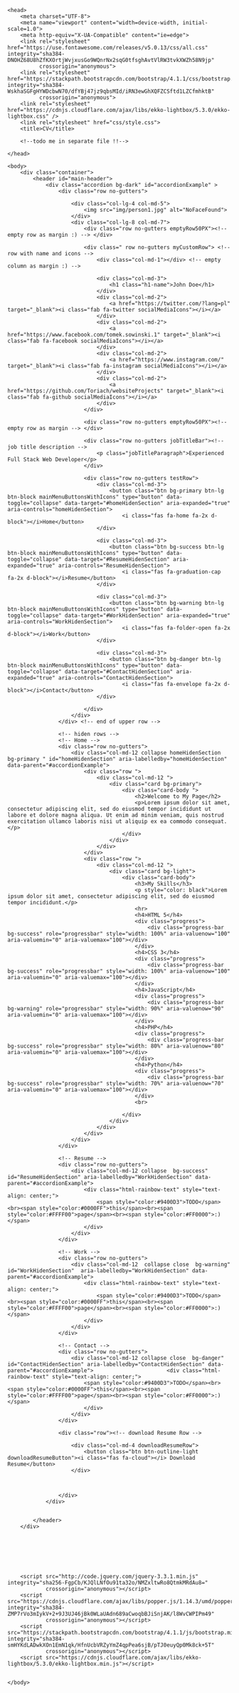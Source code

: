 <!DOCTYPE html>
<html lang="pl">

    <head>
        <meta charset="UTF-8">
        <meta name="viewport" content="width=device-width, initial-scale=1.0">
        <meta http-equiv="X-UA-Compatible" content="ie=edge">
        <link rel="stylesheet" href="https://use.fontawesome.com/releases/v5.0.13/css/all.css" integrity="sha384-DNOHZ68U8hZfKXOrtjWvjxusGo9WQnrNx2sqG0tfsghAvtVlRW3tvkXWZh58N9jp"
              crossorigin="anonymous">
        <link rel="stylesheet" href="https://stackpath.bootstrapcdn.com/bootstrap/4.1.1/css/bootstrap.min.css" integrity="sha384-WskhaSGFgHYWDcbwN70/dfYBj47jz9qbsMId/iRN3ewGhXQFZCSftd1LZCfmhktB"
              crossorigin="anonymous">
        <link rel="stylesheet" href="https://cdnjs.cloudflare.com/ajax/libs/ekko-lightbox/5.3.0/ekko-lightbox.css" />
        <link rel="stylesheet" href="css/style.css">
        <title>CV</title>

        <!--todo me in separate file !!-->

    </head>

    <body>
        <div class="container">
            <header id="main-header">
                <div class="accordion bg-dark" id="accordionExample" >
                    <div class="row no-gutters">

                        <div class="col-lg-4 col-md-5">
                            <img src="img/person1.jpg" alt="NoFaceFound">
                        </div>
                        <div class="col-lg-8 col-md-7">
                            <div class="row no-gutters emptyRow50PX"><!-- empty row as margin :) --> </div>

                            <div class=" row no-gutters myCustomRow"> <!-- row with name and icons -->
                                <div class="col-md-1"></div> <!-- empty column as margin :) -->

                                <div class="col-md-3">
                                    <h1 class="h1-name">John Doe</h1>
                                </div>
                                <div class="col-md-2">
                                    <a href="https://twitter.com/?lang=pl" target="_blank"><i class="fab fa-twitter socialMediaIcons"></i></a>                                    
                                </div>
                                <div class="col-md-2">
                                    <a href="https://www.facebook.com/tomek.sowinski.1" target="_blank"><i class="fab fa-facebook socialMediaIcons"></i></a>                                   
                                </div>
                                <div class="col-md-2">
                                    <a href="https://www.instagram.com/" target="_blank"><i class="fab fa-instagram socialMediaIcons"></i></a>                                 
                                </div>
                                <div class="col-md-2">
                                    <a href="https://github.com/Toriach/websiteProjects" target="_blank"><i class="fab fa-github socialMediaIcons"></i></a>                                    
                                </div>
                            </div>

                            <div class="row no-gutters emptyRow50PX"><!-- empty row as margin --> </div>

                            <div class="row no-gutters jobTitleBar"><!-- job title description --> 
                                <p class="jobTitleParagraph">Experienced Full Stack Web Developer</p>
                            </div>

                            <div class="row no-gutters testRow">
                                <div class="col-md-3">
                                    <button class="btn bg-primary btn-lg btn-block mainMenuButtonsWithIcons" type="button" data-toggle="collapse" data-target="#homeHidenSection" aria-expanded="true" aria-controls="homeHidenSection">
                                        <i class="fas fa-home fa-2x d-block"></i>Home</button>
                                </div>

                                <div class="col-md-3">
                                    <button class="btn bg-success btn-lg btn-block mainMenuButtonsWithIcons" type="button" data-toggle="collapse" data-target="#ResumeHidenSection" aria-expanded="true" aria-controls="ResumeHidenSection">
                                        <i class="fas fa-graduation-cap fa-2x d-block"></i>Resume</button>
                                </div>

                                <div class="col-md-3">
                                    <button class="btn bg-warning btn-lg btn-block mainMenuButtonsWithIcons" type="button" data-toggle="collapse" data-target="#WorkHidenSection" aria-expanded="true" aria-controls="WorkHidenSection">
                                        <i class="fas fa-folder-open fa-2x d-block"></i>Work</button>
                                </div>

                                <div class="col-md-3">
                                    <button class="btn bg-danger btn-lg btn-block mainMenuButtonsWithIcons" type="button" data-toggle="collapse" data-target="#ContactHidenSection" aria-expanded="true" aria-controls="ContactHidenSection">
                                        <i class="fas fa-envelope fa-2x d-block"></i>Contact</button>
                                </div>

                            </div>
                        </div>
                    </div> <!-- end of upper row -->

                    <!-- hiden rows -->
                    <!-- Home -->
                    <div class="row no-gutters">
                        <div class="col-md-12 collapse homeHidenSection bg-primary " id="homeHidenSection" aria-labelledby="homeHidenSection" data-parent="#accordionExample">  
                            <div class="row ">
                                <div class="col-md-12 ">
                                    <div class="card bg-primary">
                                        <div class="card-body ">
                                            <h2>Welcome to My Page</h2>
                                            <p>Lorem ipsum dolor sit amet, consectetur adipiscing elit, sed do eiusmod tempor incididunt ut labore et dolore magna aliqua. Ut enim ad minim veniam, quis nostrud exercitation ullamco laboris nisi ut aliquip ex ea commodo consequat.</p>
                                        </div>
                                    </div>
                                </div>
                            </div>
                            <div class="row ">
                                <div class="col-md-12 ">
                                    <div class="card bg-light">
                                        <div class="card-body">
                                            <h3>My Skills</h3>
                                            <p style="color: black">Lorem ipsum dolor sit amet, consectetur adipiscing elit, sed do eiusmod tempor incididunt.</p>
                                            <hr>
                                            <h4>HTML 5</h4>
                                            <div class="progress">
                                                <div class="progress-bar bg-success" role="progressbar" style="width: 100%" aria-valuenow="100" aria-valuemin="0" aria-valuemax="100"></div>
                                            </div>
                                            <h4>CSS 3</h4>
                                            <div class="progress">
                                                <div class="progress-bar bg-success" role="progressbar" style="width: 100%" aria-valuenow="100" aria-valuemin="0" aria-valuemax="100"></div>
                                            </div>
                                            <h4>JavaScript</h4>
                                            <div class="progress">
                                                <div class="progress-bar bg-warning" role="progressbar" style="width: 90%" aria-valuenow="90" aria-valuemin="0" aria-valuemax="100"></div>
                                            </div>
                                            <h4>PHP</h4>
                                            <div class="progress">
                                                <div class="progress-bar bg-success" role="progressbar" style="width: 80%" aria-valuenow="80" aria-valuemin="0" aria-valuemax="100"></div>
                                            </div>
                                            <h4>Python</h4>
                                            <div class="progress">
                                                <div class="progress-bar bg-success" role="progressbar" style="width: 70%" aria-valuenow="70" aria-valuemin="0" aria-valuemax="100"></div>
                                            </div>
                                            <br>

                                        </div>
                                    </div>
                                </div>
                            </div>
                        </div>
                    </div>

                    <!-- Resume -->
                    <div class="row no-gutters">
                        <div class="col-md-12 collapse  bg-success" id="ResumeHidenSection" aria-labelledby="WorkHidenSection" data-parent="#accordionExample">                         
                            <div class="html-rainbow-text" style="text-align: center;">
                                <span style="color:#9400D3">TODO</span><br><span style="color:#0000FF">this</span><br><span style="color:#FFFF00">page</span><br><span style="color:#FF0000">:)</span>
                            </div>
                        </div>
                    </div>

                    <!-- Work -->
                    <div class="row no-gutters">
                        <div class="col-md-12  collapse close  bg-warning" id="WorkHidenSection"  aria-labelledby="WorkHidenSection" data-parent="#accordionExample">                         
                            <div class="html-rainbow-text" style="text-align: center;">
                                <span style="color:#9400D3">TODO</span><br><span style="color:#0000FF">this</span><br><span style="color:#FFFF00">page</span><br><span style="color:#FF0000">:)</span>
                            </div>
                        </div>
                    </div>

                    <!-- Contact -->
                    <div class="row no-gutters">
                        <div class="col-md-12 collapse close  bg-danger" id="ContactHidenSection" aria-labelledby="ContactHidenSection" data-parent="#accordionExample">                       <div class="html-rainbow-text" style="text-align: center;">
                            <span style="color:#9400D3">TODO</span><br><span style="color:#0000FF">this</span><br><span style="color:#FFFF00">page</span><br><span style="color:#FF0000">:)</span>
                            </div>
                        </div>
                    </div>

                    <div class="row"><!-- download Resume Row -->

                        <div class="col-md-4 downloadResumeRow">
                            <button class="btn btn-outline-light downloadResumeButton"><i class="fas fa-cloud"></i> Download Resume</button>
                        </div>



                    </div>
                </div>


            </header>
        </div>







        <script src="http://code.jquery.com/jquery-3.3.1.min.js" integrity="sha256-FgpCb/KJQlLNfOu91ta32o/NMZxltwRo8QtmkMRdAu8="
                crossorigin="anonymous"></script>
        <script src="https://cdnjs.cloudflare.com/ajax/libs/popper.js/1.14.3/umd/popper.min.js" integrity="sha384-ZMP7rVo3mIykV+2+9J3UJ46jBk0WLaUAdn689aCwoqbBJiSnjAK/l8WvCWPIPm49"
                crossorigin="anonymous"></script>
        <script src="https://stackpath.bootstrapcdn.com/bootstrap/4.1.1/js/bootstrap.min.js" integrity="sha384-smHYKdLADwkXOn1EmN1qk/HfnUcbVRZyYmZ4qpPea6sjB/pTJ0euyQp0Mk8ck+5T"
                crossorigin="anonymous"></script>
        <script src="https://cdnjs.cloudflare.com/ajax/libs/ekko-lightbox/5.3.0/ekko-lightbox.min.js"></script>


    </body>

</html>
